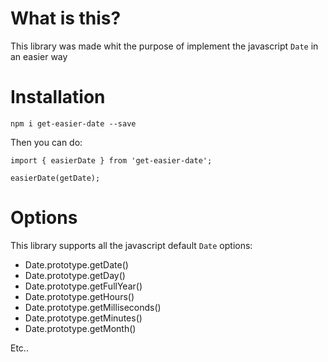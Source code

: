 # What is this?

This library was made whit the purpose of implement the javascript ```Date``` in an easier way

# Installation

`npm i get-easier-date --save`

Then you can do: 

```
import { easierDate } from 'get-easier-date';

easierDate(getDate);
```

# Options

This library supports all the javascript default `Date` options:

* Date.prototype.getDate()
* Date.prototype.getDay()
* Date.prototype.getFullYear()
* Date.prototype.getHours()
* Date.prototype.getMilliseconds()
* Date.prototype.getMinutes()
* Date.prototype.getMonth()

Etc..